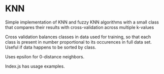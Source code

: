 # KNN
Simple implementation of KNN and fuzzy KNN algorithms with a small class that compares their results with cross-validation across multiple k-values

Cross validation balances classes in data used for training, so that each class is present in number proportional to its occurences in full data set. Useful if data happens to be sorted by class.

Uses epsilon for 0-distance neighbors.

Index.js has usage examples.
